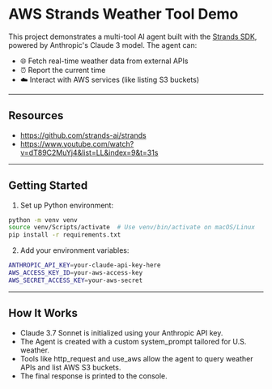 # AWS Strands Weather Tool Demo
This project demonstrates a multi-tool AI agent built with the [Strands SDK](https://github.com/strands-ai/strands), powered by Anthropic's Claude 3 model. The agent can:

- 🌐 Fetch real-time weather data from external APIs
- ⏰ Report the current time
- ☁️ Interact with AWS services (like listing S3 buckets)

---

## Resources
- https://github.com/strands-ai/strands
- https://www.youtube.com/watch?v=dT89C2MuYj4&list=LL&index=9&t=31s


---

## Getting Started

1. Set up Python environment:
```bash
python -m venv venv
source venv/Scripts/activate  # Use venv/bin/activate on macOS/Linux
pip install -r requirements.txt
```

2. Add your environment variables:
```bash
ANTHROPIC_API_KEY=your-claude-api-key-here
AWS_ACCESS_KEY_ID=your-aws-access-key
AWS_SECRET_ACCESS_KEY=your-aws-secret
```

---

## How It Works
- Claude 3.7 Sonnet is initialized using your Anthropic API key.
- The Agent is created with a custom system_prompt tailored for U.S. weather.
- Tools like http_request and use_aws allow the agent to query weather APIs and list AWS S3 buckets.
- The final response is printed to the console.
